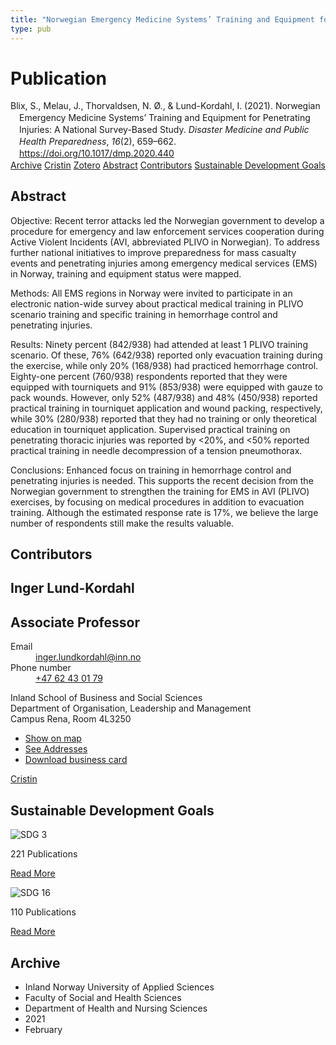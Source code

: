 ```yaml
---
title: "Norwegian Emergency Medicine Systems’ Training and Equipment for Penetrating Injuries: A National Survey-Based Study"
type: pub
---
```

<h1>Publication</h1>
<article id="csl-bib-container-3NH4KTBE" class="csl-bib-container">
  <div class="csl-bib-body" style="line-height: 1.35; padding-left: 1em; text-indent:-1em;">
  <div class="csl-entry">Blix, S., Melau, J., Thorvaldsen, N. &#xD8;., &amp; Lund-Kordahl, I. (2021). Norwegian Emergency Medicine Systems&#x2019; Training and Equipment for Penetrating Injuries: A National Survey-Based Study. <i>Disaster Medicine and Public Health Preparedness</i>, <i>16</i>(2), 659&#x2013;662. <a href="https://doi.org/10.1017/dmp.2020.440">https://doi.org/10.1017/dmp.2020.440</a></div>
</div>
  <div class="csl-bib-buttons">
    <a href="#taxonomy-article-3NH4KTBE" class="csl-bib-button">Archive</a>
    <a href="https://app.cristin.no/results/show.jsf?id=1889861" alt="Cristin URL" class="csl-bib-button">Cristin</a>
    <a href="http://zotero.org/groups/5022929/items/3NH4KTBE" alt="Zotero URL" class="csl-bib-button">Zotero</a>
    <a href="#abstract-article-3NH4KTBE" class="csl-bib-button">Abstract</a>
    <a href="#contributors-article-3NH4KTBE" class="csl-bib-button">Contributors</a>
    <a href="#sdg-article-3NH4KTBE" class="csl-bib-button">Sustainable Development Goals</a>
  </div>
  <div id="csl-bib-meta-container-3NH4KTBE"></div>
</article>
<div id="csl-bib-meta-3NH4KTBE" class="csl-bib-meta">
  <article id="abstract-article-3NH4KTBE" class="abstract-article">
    <h1>Abstract</h1>
    Objective: 
Recent terror attacks led the Norwegian government to develop a procedure for emergency and law enforcement services cooperation during Active Violent Incidents (AVI, abbreviated PLIVO in Norwegian). To address further national initiatives to improve preparedness for mass casualty events and penetrating injuries among emergency medical services (EMS) in Norway, training and equipment status were mapped. 
 
Methods: 
All EMS regions in Norway were invited to participate in an electronic nation-wide survey about practical medical training in PLIVO scenario training and specific training in hemorrhage control and penetrating injuries. 
 
Results: 
Ninety percent (842/938) had attended at least 1 PLIVO training scenario. Of these, 76% (642/938) reported only evacuation training during the exercise, while only 20% (168/938) had practiced hemorrhage control. Eighty-one percent (760/938) respondents reported that they were equipped with tourniquets and 91% (853/938) were equipped with gauze to pack wounds. However, only 52% (487/938) and 48% (450/938) reported practical training in tourniquet application and wound packing, respectively, while 30% (280/938) reported that they had no training or only theoretical education in tourniquet application. Supervised practical training on penetrating thoracic injuries was reported by &lt;20%, and &lt;50% reported practical training in needle decompression of a tension pneumothorax. 
 
Conclusions: 
Enhanced focus on training in hemorrhage control and penetrating injuries is needed. This supports the recent decision from the Norwegian government to strengthen the training for EMS in AVI (PLIVO) exercises, by focusing on medical procedures in addition to evacuation training. Although the estimated response rate is 17%, we believe the large number of respondents still make the results valuable.
  </article>
  <article id="contributors-article-3NH4KTBE" class="contributors-article">
    <h1>Contributors</h1>
    <div class="personas">
<div class="vrtx-hinn-person-card">
<div class="photo">
<i class="lar la-user-circle missing-person"></i>
</div>
<div class="info">
<hgroup><h1>Inger Lund-Kordahl</h1>
<h2>Associate Professor</h2>
</hgroup><dl>
<dt>Email</dt>
<dd>
<a href="mailto:inger.lundkordahl@inn.no">inger.lundkordahl@inn.no</a>
</dd>
<dt>Phone number</dt>
<dd><a href="tel:+4762430179">
+47 62 43 01 79
</a></dd>
</dl>
<p>
Inland School of Business and Social Sciences<br>
Department of Organisation, Leadership and Management<br>
Campus Rena,
Room 4L3250
</p>
<ul class="vrtx-hinn-links">
<li><a href="https://www.google.com/maps?q=60.88177,11.53669">Show on map</a></li>
<li><a href="https://www.inn.no/english/find-an-employee/inger-lundkordahl.html#vrtx-hinn-addresses">See Addresses</a></li>
<li><a href="https://www.inn.no/english/find-an-employee/inger-lundkordahl.html?vrtx=vcf">Download business card</a></li>
</ul>
</div>
</div>
<a href="https://app.cristin.no/persons/show.jsf?id=4366" alt="Cristin URL" class="personas-cristin">Cristin</a>
</div>
  </article>
  <article id="sdg-article-3NH4KTBE" class="sdg-article">
    <h1>Sustainable Development Goals</h1>
    <div class="sdg-container"><div id="sdg3" class="sdg">
<img src="{{< params subfolder >}}images/sdg/sdg03_en.png" class="image" alt="SDG 3">
<div class="sdg-overlay">
<p class="sdg-publication-count"><span>221</span> Publications</p>
<p><a href="https://sdgs.un.org/goals/goal3" class="sdg-read-more">Read More</a></p>
</div>
</div> <div id="sdg16" class="sdg">
<img src="{{< params subfolder >}}images/sdg/sdg16_en.png" class="image" alt="SDG 16">
<div class="sdg-overlay">
<p class="sdg-publication-count"><span>110</span> Publications</p>
<p><a href="https://sdgs.un.org/goals/goal16" class="sdg-read-more">Read More</a></p>
</div>
</div></div>
  </article>
  <article id="taxonomy-article-3NH4KTBE" class="taxonomy-article">
    <h1>Archive</h1>
    <ul>
      <li>Inland Norway University of Applied Sciences</li>
      <li>Faculty of Social and Health Sciences</li>
      <li>Department of Health and Nursing Sciences</li>
      <li>2021</li>
      <li>February</li>
    </ul>
  </article>
</div>
